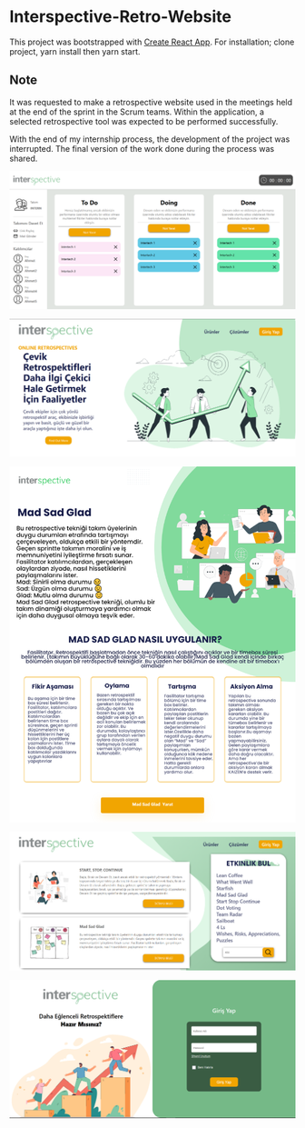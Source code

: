# Interspective-Retro-Website

This project was bootstrapped with [Create React App](https://github.com/facebook/create-react-app).
For installation; clone project, yarn install then yarn start.

## Note

It was requested to make a retrospective website used in the meetings held at the end of the sprint in the Scrum teams. Within the application, a selected retrospective tool was expected to be performed successfully.

With the end of my internship process, the development of the project was interrupted. The final version of the work done during the process was shared.


![Retro](./image/retro.PNG)

![anasayfa](./image/anasayfa.PNG)

![MadSadGlad](./image/madsadglad.png)

![Ürünler](./image/ürünler.PNG)

![Login](./image/login.PNG)
